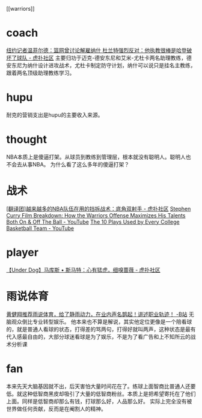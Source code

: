 [[warriors]]
# coach
[纽约记者温菲尔德：篮网曾讨论解雇纳什 杜兰特强烈反对：他执教很棒是哈登破坏了球队 - 虎扑社区](https://bbs.hupu.com/54082207.html)
主要归功于迈克-德安东尼和艾米-尤杜卡两名助理教练，德安东尼为纳什设计进攻战术，尤杜卡制定防守计划，纳什可以说只是挂名主教练，跟着两名顶级助理教练学习。

# hupu
耐克的营销支出是hupu的主要收入来源。
# thought
NBA本质上是傻逼打架。从球员到教练到管理层，根本就没有聪明人。聪明人也不会去从事NBA。
为什么看了这么多年的傻逼打架？
# 战术
[[翻译团]越来越多的NBA队伍在用的挡拆战术：底角双射手 - 虎扑社区](https://bbs.hupu.com/46854198.html)
[Stephen Curry Film Breakdown: How the Warriors Offense Maximizes His Talents Both On & Off The Ball - YouTube](https://www.youtube.com/watch?v=CjmdTn9pO3k)
[The 10 Plays Used by Every College Basketball Team - YouTube](https://www.youtube.com/watch?v=x0eilYyliVk)
# player
[【Under Dog】马库斯 • 斯马特：心有猛虎，细嗅蔷薇 - 虎扑社区](https://bbs.hupu.com/53916238.html)

# 雨说体育
[黄健翔推荐雨说体育，给了静雨动力，在业内声名鹊起！讲述职业轨迹！ -B站](https://www.bilibili.com/video/BV1oA4y1Q7oa/)
	无脑观众倒比专业转型娱乐。
他本来也不算是解说，其实他定位更像是一个陪看球的，就是普通人看球的状态，打得差的骂两句，打得好就叫两声，这种状态是最有代入感最自由的，大部分球迷看球是为了娱乐，不是为了看广告和上不知所云的战术分析课
# fan
本来先天大脑基因就不出，后天害怕大量时间花在了。练球上面智商比普通人还要低。就这种低智商黑皮却吸引了大量的低智商粉丝。本质上是把希望寄托在了他们上面。同样是低智商却那么有钱，打球那么好，人品那么好。
实际上完全没有被世界做任何贡献，反而是在阉割人的精神。